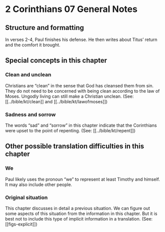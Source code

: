 # 2 Corinthians 07 General Notes
## Structure and formatting

In verses 2-4, Paul finishes his defense. He then writes about Titus’ return and the comfort it brought.

## Special concepts in this chapter

### Clean and unclean

Christians are “clean” in the sense that God has cleansed them from sin. They do not need to be concerned with being clean according to the law of Moses. Ungodly living can still make a Christian unclean. (See: [[../bible/kt/clean]] and [[../bible/kt/lawofmoses]])

### Sadness and sorrow
The words “sad” and “sorrow” in this chapter indicate that the Corinthians were upset to the point of repenting. (See: [[../bible/kt/repent]])

## Other possible translation difficulties in this chapter

### We

Paul likely uses the pronoun “we” to represent at least Timothy and himself. It may also include other people.

### Original situation

This chapter discusses in detail a previous situation. We can figure out some aspects of this situation from the information in this chapter. But it is best not to include this type of implicit information in a translation. (See: [[figs-explicit]])